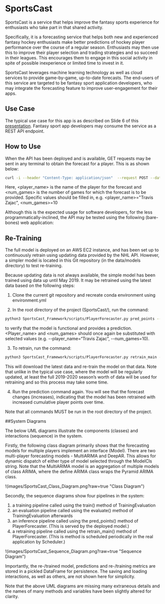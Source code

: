 # SportsCast

SportsCast is a service that helps improve the fantasy sports experience for enthusiasts who take part in that shared activity.

Specifically, it is a forecasting service that helps both new and experienced fantasy hockey enthusiasts make better predictions of hockey player performance over the course of a regular season. Enthusiasts may then use this to improve their player selection and trading strategies and so succeed in their leagues. This encourages them to engage in this social activity in spite of possible inexperience or limited time to invest in it.

SportsCast leverages machine learning technology as well as cloud services to provide game-by-game, up-to-date forecasts. The end-users of this service are targeted to be fantasy sport application developers, who may integrate the forecasting feature to improve user-engagement for their apps.


## Use Case

The typical use case for this app is as described on Slide 6 of this [presentation](https://docs.google.com/presentation/d/1TYmXAC4el1T8N4D6sicpDYRG3scOd_jr8fZxCnGjlI4/edit?usp=sharing). Fantasy sport app developers may consume the service as a REST API endpoint.


## How to Use

When the API has been deployed and is available, GET requests may be sent in any terminal to obtain the forecast for a player. This is as shown below:

```bash
curl -i --header "Content-Type: application/json"  --request POST --data '[<player_name>,<num_games>]' https://ya9k6g79n3.execute-api.us-east-1.amazonaws.com/Prod/predict
```

Here, <player_name> is the name of the player for the forecast and <num_games> is the number of games for which the forecast is to be provided. Specific values should be filled in, e.g. <player_name>="Travis Zajac", <num_games>=10

Although this is the expected usage for software developers, for the less programmatically-inclined, the API may be tested using the following (bare-bones) web application: 


## Re-Training

The full model is deployed on an AWS EC2 instance, and has been set up to continuously retrain using updating data provided by the NHL API. However, a simpler model is located in this Git repository (in the data/models directory) to test re-training.

Because updating data is not always available, the simple model has been trained using data up until May 2019. It may be retrained using the latest data based on the following steps:

1. Clone the current git repository and recreate conda environment using environment.yml

2. In the root directory of the project (SportsCast/), run the command:

```bash
python3 SportsCast_Framework/scripts/PlayerForecaster.py pred_points --player_name=“<player_name>” --num_games=<num_games> --models_dir=$(pwd)/data/models --models_filename=“simple_model”
```

to verify that the model is functional and provides a prediction. <Player_name> and <num_games> should once again be substituted with selected values (e.g. --player_name=“Travis Zajac”, --num_games=10).


3. To retrain, run the command:

```bash
python3 SportsCast_Framework/scripts/PlayerForecaster.py retrain_main --hparams="" --models_fname="simple_model" --use_exog_feats=False
```

This will download the latest data and re-train the model on that data. Note that unlike in the typical use case, where the model will be regularly updated, at least the full 2019-2020 season’s worth of data will be used for retraining and so this process may take some time.


4. Run the prediction command again. You will see that the forecast changes (increases), indicating that the model has been retrained with increased cumulative player points over time.

Note that all commands MUST be run in the root directory of the project.


##System Diagrams

The below UML diagrams illustrate the components (classes) and interactions (sequence) in the system.

Firstly, the following class diagram primarily shows that the forecasting models for multiple players implement an interface (Model). There are two multi-player  forecasting models - MultiARIMA and DeepAR. This allows for dynamic dispatch of either type of model selected through the ModelCls string. Note that the MultiARIMA model is an aggregation of multiple models of class ARIMA, where the define ARIMA class wraps the Pyramid ARIMA class.

!(images/SportsCast_Class_Diagram.png?raw=true "Class Diagram")

Secondly, the sequence diagrams show four pipelines in the system:

1. a training pipeline called using the train() method of TrainingEvaluation
2. an evaluation pipeline called using the evaluate() method of TrainingEvaluation afterwards
3. an inference pipeline called using the pred_points() method of PlayerForecaster. (This is served by the deployed model.)
4. a retraining pipeline called using the retrain_main() method of PlayerForecaster. (This is method is scheduled periodically in the real application by Scheduler.)

!(images/SportsCast_Sequence_Diagram.png?raw=true "Sequence Diagram")

Importantly, the re-/trained model, predictions and re-/training metrics are stored in a pickled DataFrame for persistence. The saving and loading interactions, as well as others, are not shown here for simplicity.

Note that the above UML diagrams are missing many extraneous details and the names of many methods and variables have been slightly altered for clarity.
